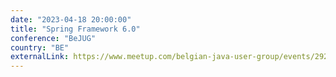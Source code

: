 ```yaml
---
date: "2023-04-18 20:00:00"
title: "Spring Framework 6.0"
conference: "BeJUG"
country: "BE"
externalLink: https://www.meetup.com/belgian-java-user-group/events/292156325/
---
```

